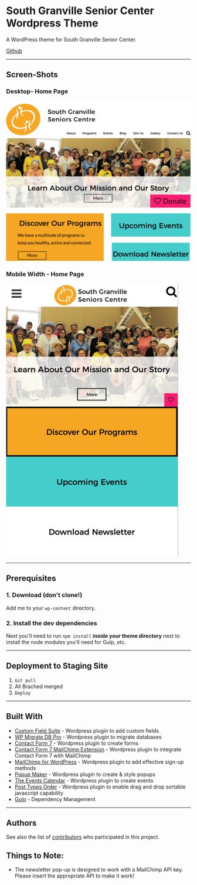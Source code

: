 # South Granville Senior Center Wordpress Theme

A WordPress theme for South Granville Senior Center.

[Github](https://github.com/redacademy/granville-spring-2017)

---


## Screen-Shots

### Desktop- Home Page

<img src="themes/sgsc/assets/images/sgsc-desktop-screenshot.png" width="1024px" alt="sgsc desktop screenshot">

### Mobile Width - Home Page

<img src="themes/sgsc/assets/images/sgsc-mobile-screenshot.png" width="470px" alt="sgsc mobile screenshot">


---


## Prerequisites

### 1. Download (don't clone!)

Add me to your `wp-content` directory.

### 2. Install the dev dependencies

Next you'll need to run `npm install` **inside your theme directory** next to install the node modules you'll need for Gulp, etc.

---


## Deployment to Staging Site

  1. `Git pull`
  2. All Brached merged
  3. `Deploy`

---


## Built With

  - [Custom Field Suite](https://www.http://customfieldsuite.com/) - Wordpress plugin to add custom fields
  - [WP Migrate DB Pro](https://deliciousbrains.com/wp-migrate-db-pro/) - Wordpress plugin to migrate databases
  - [Contact Form 7](https://contactform7.com/) - Wordpress plugin to create forms
  - [Contact Form 7 MailChimp Extension](http://renzojohnson.com/contributions/contact-form-7-mailchimp-extension) - Wordpress plugin to integrate Contact Form 7 with MailChimp
  - [MailChimp for WordPress](https://mc4wp.com/#utm_source=wp-plugin&utm_medium=mailchimp-for-wp&utm_campaign=plugins-page) - Wordpress plugin to add effective sign-up methods
  - [Popup Maker](https://wppopupmaker.com/?utm_capmaign=PluginInfo&utm_source=plugin-header&utm_medium=plugin-uri) - Wordpress plugin to create & style popups
  - [The Events Calendar](https://wordpress.org/plugins/the-events-calendar/) - Wordpress plugin to create events
  - [Post Types Order](https://wordpress.org/plugins/post-types-order/) - Wordpress plugin to enable drag and drop sortable javascript capability
  - [Gulp](https://http://gulpjs.com/) - Dependency Management

--- 


## Authors

See also the list of [contributors](https://github.com/redacademy/granville-spring-2017/graphs/contributors/) who participated in this project.

## Things to Note:
  - The newsletter pop-up is designed to work with a MailChimp API key.  Please insert the appropriate API to make it work!
